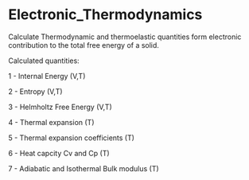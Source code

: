 # Electronic_Thermodynamics
Calculate Thermodynamic and thermoelastic quantities form electronic contribution to the total free energy of a solid. 

Calculated quantities:

  1 - Internal Energy (V,T)

  2 - Entropy (V,T)

  3 - Helmholtz Free Energy (V,T)

  4 - Thermal expansion (T)

  5 - Thermal expansion coefficients (T)

  6 - Heat capcity Cv and Cp (T)

  7 - Adiabatic and Isothermal Bulk modulus (T)
